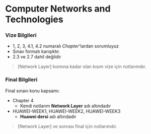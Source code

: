 # Computer Networks and Technologies 

### Vize Bilgileri

- 1, 2, 3, 4.1, 4.2 numaralı *Chapter*'lardan sorumluyuz
- Sınav formatı karışıktır.
- 2.3 ve 2.7 dahil değildir

> [Network Layer] kısmına kadar olan kısım vize için notlarımdır.

### Final Bilgileri

Final sınavı konu kapsamı:

- Chapter 4
  - Kendi notlarım **Network Layer** adı altındadır
- HUAWEI-WEEK1, HUAWEI-WEEK2, HUAWEI-WEEK3
  - **Huawei dersi** adı altındadır

> [Network Layer] ve sonrası final için notlarımdır.
